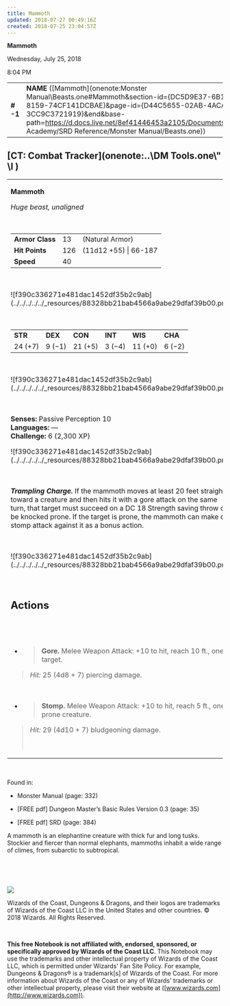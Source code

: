 ```yaml
---
title: Mammoth
updated: 2018-07-27 00:49:16Z
created: 2018-07-25 23:04:57Z
---
```


**Mammoth**

Wednesday, July 25, 2018

8:04 PM

|           |                                                                                                                                                                                                                                                                                              |        |         |         |     |       |         |
|-----------|----------------------------------------------------------------------------------------------------------------------------------------------------------------------------------------------------------------------------------------------------------------------------------------------|--------|---------|---------|-----|-------|---------|
| **\# -1** | **NAME** ([Mammoth](onenote:Monster Manual\\Beasts.one#Mammoth&section-id={DC5D9E37-6B13-41FF-8159-74CF141DCBAE}&page-id={D44C5655-02AB-4ACA-BF9E-3CC9C3721919}&end&base-path=https://d.docs.live.net/8ef41446453a2105/Documents/Adventure Academy/SRD Reference/Monster Manual/Beasts.one)) | **13** | **126** | **126** | \-  | Notes | 2300 XP |

## [CT: Combat Tracker](onenote:..\\DM Tools.one\\" \l )

<table><tbody><tr class="odd"><td><p><strong>Mammoth</strong></p><p><em>Huge beast, unaligned</em></p><p> </p><table><tbody><tr class="odd"><td><strong>Armor Class</strong></td><td>13</td><td>(Natural Armor)</td></tr><tr class="even"><td><strong>Hit Points</strong></td><td>126</td><td>(11d12 +55) | 66-187</td></tr><tr class="odd"><td><strong>Speed</strong></td><td>40</td><td> </td></tr></tbody></table><p> </p><p>![f390c336271e481dac1452df35b2c9ab](../../../../../_resources/88328bb21bab4566a9abe29dfaf39b00.png)</p><p> </p><table><tbody><tr class="odd"><td><strong>STR</strong></td><td><strong>DEX</strong></td><td><strong>CON</strong></td><td><strong>INT</strong></td><td><strong>WIS</strong></td><td><strong>CHA</strong></td></tr><tr class="even"><td>24 (+7)</td><td>9 (−1)</td><td>21 (+5)</td><td>3 (−4)</td><td>11 (+0)</td><td>6 (−2)</td></tr></tbody></table><p> </p><p>![f390c336271e481dac1452df35b2c9ab](../../../../../_resources/88328bb21bab4566a9abe29dfaf39b00.png)</p><p> </p><p><strong>Senses:</strong> Passive Perception 10<br />
<strong>Languages:</strong> —<br />
<strong>Challenge:</strong> 6 (2,300 XP)</p><p>![f390c336271e481dac1452df35b2c9ab](../../../../../_resources/88328bb21bab4566a9abe29dfaf39b00.png)</p><p> </p><p><em><strong>Trampling Charge.</strong></em> If the mammoth moves at least 20 feet straight toward a creature and then hits it with a gore attack on the same turn, that target must succeed on a DC 18 Strength saving throw or be knocked prone. If the target is prone, the mammoth can make one stomp attack against it as a bonus action.</p><p> </p><p>![f390c336271e481dac1452df35b2c9ab](../../../../../_resources/88328bb21bab4566a9abe29dfaf39b00.png)</p><p> </p><h2 id="actions"><strong>Actions</strong></h2><h2 id="section"> </h2><ul><li><blockquote><p><strong>Gore.</strong> Melee Weapon Attack: +10 to hit, reach 10 ft., one target.</p></blockquote></li></ul><blockquote><p><em>Hit:</em> 25 (4d8 + 7) piercing damage.</p></blockquote><p> </p><ul><li><blockquote><p><strong>Stomp.</strong> Melee Weapon Attack: +10 to hit, reach 5 ft., one prone creature.</p></blockquote></li></ul><blockquote><p><em>Hit:</em> 29 (4d10 + 7) bludgeoning damage.</p><p> </p></blockquote></td></tr></tbody></table>

 

Found in:

-   Monster Manual (page: 332)

-   \[FREE pdf\] Dungeon Master’s Basic Rules Version 0.3 (page: 35)

-   \[FREE pdf\] SRD (page: 384)

A mammoth is an elephantine creature with thick fur and long tusks. Stockier and fiercer than normal elephants, mammoths inhabit a wide range of climes, from subarctic to subtropical.

 

 

![](tmp\media\image2.png)

Wizards of the Coast, Dungeons & Dragons, and their logos are trademarks of Wizards of the Coast LLC in the United States and other countries. © 2018 Wizards. All Rights Reserved.

 

**This free Notebook is not affiliated with, endorsed, sponsored, or specifically approved by Wizards of the Coast LLC**. This Notebook may use the trademarks and other intellectual property of Wizards of the Coast LLC, which is permitted under Wizards' Fan Site Policy. For example, Dungeons & Dragons® is a trademark\[s\] of Wizards of the Coast. For more information about Wizards of the Coast or any of Wizards' trademarks or other intellectual property, please visit their website at ([www.wizards.com](http://www.wizards.com)).

